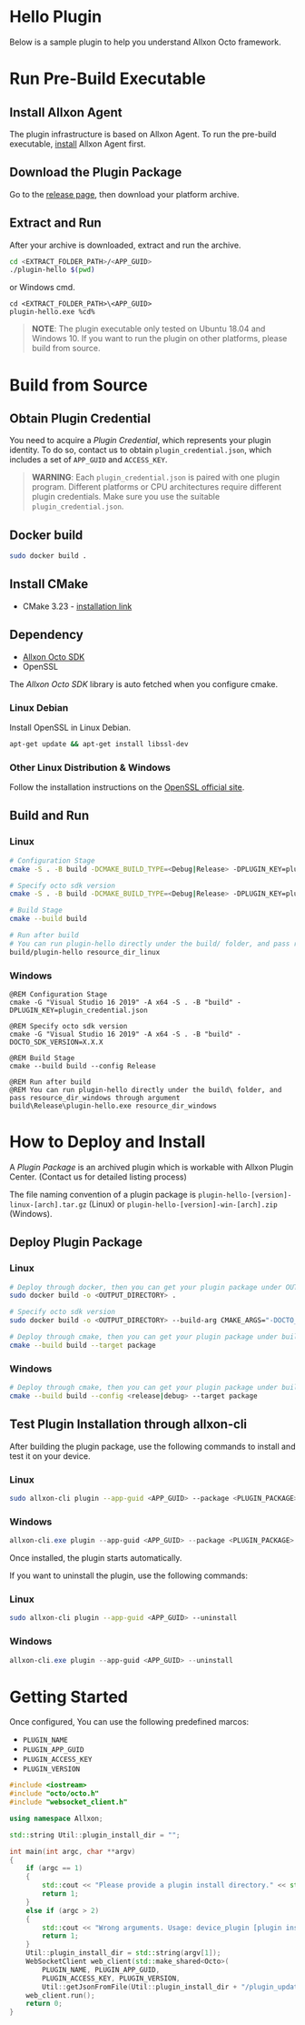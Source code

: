 # Hello Plugin

Below is a sample plugin to help you understand Allxon Octo framework.

# Run Pre-Build Executable

## Install Allxon Agent

The plugin infrastructure is based on Allxon Agent. To run the pre-build executable, [install](https://www.allxon.com/knowledge/install-allxon-agent-via-command-prompt) Allxon Agent first.

## Download the Plugin Package

Go to the [release page](https://github.com/allxon/plugIN-hello/releases), then download your platform archive.

## Extract and Run

After your archive is downloaded, extract and run the archive.

```bash
cd <EXTRACT_FOLDER_PATH>/<APP_GUID>
./plugin-hello $(pwd)
```

or Windows cmd.

```batch
cd <EXTRACT_FOLDER_PATH>\<APP_GUID>
plugin-hello.exe %cd%
```

> **NOTE**: The plugin executable only tested on Ubuntu 18.04 and Windows 10. If you want to run the plugin on other platforms, please build from source.

# Build from Source

## Obtain Plugin Credential

You need to acquire a _Plugin Credential_, which represents your plugin identity. To do so, contact us to obtain `plugin_credential.json`, which includes a set of `APP_GUID` and `ACCESS_KEY`.
> **WARNING**: Each `plugin_credential.json` is paired with one plugin program. Different platforms or CPU architectures require different plugin credentials. Make sure you use the suitable `plugin_credential.json`.

## Docker build

```bash
sudo docker build .
```

## Install CMake

- CMake 3.23 - [installation link](https://cmake.org/download/)

## Dependency

- [Allxon Octo SDK](https://github.com/allxon/octo-sdk)
- OpenSSL

The _Allxon Octo SDK_ library is auto fetched when you configure cmake.

### Linux Debian

Install OpenSSL in Linux Debian.

```bash
apt-get update && apt-get install libssl-dev
```

### Other Linux Distribution & Windows

Follow the installation instructions on the [OpenSSL official site](https://www.openssl.org).

## Build and Run

### Linux

```bash
# Configuration Stage
cmake -S . -B build -DCMAKE_BUILD_TYPE=<Debug|Release> -DPLUGIN_KEY=plugin_credential.json 

# Specify octo sdk version
cmake -S . -B build -DCMAKE_BUILD_TYPE=<Debug|Release> -DPLUGIN_KEY=plugin_credential.json -DOCTO_SDK_VERSION=X.X.X

# Build Stage
cmake --build build

# Run after build
# You can run plugin-hello directly under the build/ folder, and pass resource_dir_linux through argument
build/plugin-hello resource_dir_linux
```

### Windows

```batch
@REM Configuration Stage
cmake -G "Visual Studio 16 2019" -A x64 -S . -B "build" -DPLUGIN_KEY=plugin_credential.json

@REM Specify octo sdk version
cmake -G "Visual Studio 16 2019" -A x64 -S . -B "build" -DOCTO_SDK_VERSION=X.X.X

@REM Build Stage
cmake --build build --config Release

@REM Run after build
@REM You can run plugin-hello directly under the build\ folder, and pass resource_dir_windows through argument
build\Release\plugin-hello.exe resource_dir_windows
```

# How to Deploy and Install

A _Plugin Package_ is an archived plugin which is workable with Allxon Plugin Center. (Contact us for detailed listing process)

The file naming convention of a plugin package is `plugin-hello-[version]-linux-[arch].tar.gz` (Linux) or `plugin-hello-[version]-win-[arch].zip` (Windows).

## Deploy Plugin Package

### Linux

```bash
# Deploy through docker, then you can get your plugin package under OUTPUT_DIRECTORY 
sudo docker build -o <OUTPUT_DIRECTORY> .

# Specify octo sdk version
sudo docker build -o <OUTPUT_DIRECTORY> --build-arg CMAKE_ARGS="-DOCTO_SDK_VERSION=X.X.X" .
```

```bash
# Deploy through cmake, then you can get your plugin package under build directory
cmake --build build --target package
```

### Windows

```bash
# Deploy through cmake, then you can get your plugin package under build directory
cmake --build build --config <release|debug> --target package
```

## Test Plugin Installation through allxon-cli

After building the plugin package, use the following commands to install and test it on your device.

### Linux

```bash
sudo allxon-cli plugin --app-guid <APP_GUID> --package <PLUGIN_PACKAGE>
```

### Windows

```powershell
allxon-cli.exe plugin --app-guid <APP_GUID> --package <PLUGIN_PACKAGE>
```

Once installed, the plugin starts automatically.

If you want to uninstall the plugin, use the following commands:

### Linux

```bash
sudo allxon-cli plugin --app-guid <APP_GUID> --uninstall
```

### Windows

```powershell
allxon-cli.exe plugin --app-guid <APP_GUID> --uninstall
```

# Getting Started

Once configured, You can use the following predefined marcos:

- `PLUGIN_NAME`
- `PLUGIN_APP_GUID`
- `PLUGIN_ACCESS_KEY`
- `PLUGIN_VERSION`

```cpp
#include <iostream>
#include "octo/octo.h"
#include "websocket_client.h"

using namespace Allxon;

std::string Util::plugin_install_dir = "";

int main(int argc, char **argv)
{
    if (argc == 1)
    {
        std::cout << "Please provide a plugin install directory." << std::endl;
        return 1;
    }
    else if (argc > 2)
    {
        std::cout << "Wrong arguments. Usage: device_plugin [plugin install directory]" << std::endl;
        return 1;
    }
    Util::plugin_install_dir = std::string(argv[1]);
    WebSocketClient web_client(std::make_shared<Octo>(
        PLUGIN_NAME, PLUGIN_APP_GUID,
        PLUGIN_ACCESS_KEY, PLUGIN_VERSION,
        Util::getJsonFromFile(Util::plugin_install_dir + "/plugin_update_template.json")));
    web_client.run();
    return 0;
}
```
